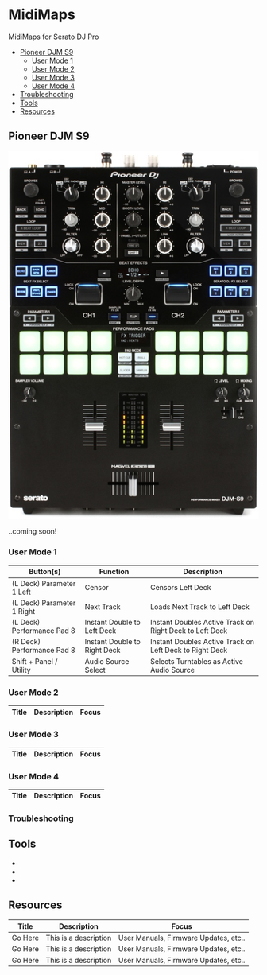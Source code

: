 # MidiMaps
MidiMaps for Serato DJ Pro

+ [Pioneer DJM S9](#PioneerDJMS9)
  - [User Mode 1](#UserMode1)
  - [User Mode 2](#UserMode2)
  - [User Mode 3](#UserMode3)
  - [User Mode 4](#UserMode4)
+ [Troubleshooting](#Troubleshooting)
+ [Tools](#Tools)
+ [Resources](#Resources)

## Pioneer DJM S9<a name="PioneerDJMS9"></a>

![alt text](https://github.com/marscanbueno/MidiMaps/blob/master/Images/PioneerDJMS9-01.jpg "PioneerDJMS9-01")

..coming soon!

### User Mode 1<a name="UserMode1"></a>

| Button(s) | Function | Description |
| ----- | ----------- | ----- |
| (L Deck) Parameter 1 Left | Censor | Censors Left Deck |
| (L Deck) Parameter 1 Right | Next Track | Loads Next Track to Left Deck |
| (L Deck) Performance Pad 8 | Instant Double to Left Deck | Instant Doubles Active Track on Right Deck to Left Deck |
| (R Deck) Performance Pad 8 | Instant Double to Right Deck | Instant Doubles Active Track on Left Deck to Right Deck |
| Shift + Panel / Utility | Audio Source Select | Selects Turntables as Active Audio Source |

### User Mode 2<a name="UserMode2"></a>

| Title | Description | Focus |
| ----- | ----------- | ----- |

### User Mode 3<a name="UserMode3"></a>

| Title | Description | Focus |
| ----- | ----------- | ----- |

### User Mode 4<a name="UserMode4"></a>

| Title | Description | Focus |
| ----- | ----------- | ----- |

### Troubleshooting<a name="Troubleshooting"></a>

## Tools<a name="Tools"></a>

+
+
+

## Resources<a name="Resources"></a>

| Title | Description | Focus |
| ----- | ----------- | ----- |
| Go Here | This is a description | User Manuals, Firmware Updates, etc.. |
| Go Here | This is a description | User Manuals, Firmware Updates, etc.. |
| Go Here | This is a description | User Manuals, Firmware Updates, etc.. |
